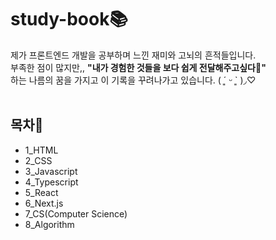 # study-book📚

제가 프론트엔드 개발을 공부하며 느낀 재미와 고뇌의 흔적들입니다. <br>
부족한 점이 많지만,, <b>"내가 경험한 것들을 보다 쉽게 전달해주고싶다💭"</b> <br>
하는 나름의 꿈을 가지고 이 기록을 꾸려나가고 있습니다. ( ´͈ ᵕ `͈ )◞♡ <br><br>


## 목차🚪
- 1_HTML
- 2_CSS
- 3_Javascript
- 4_Typescript
- 5_React
- 6_Next.js
- 7_CS(Computer Science)
- 8_Algorithm
  



